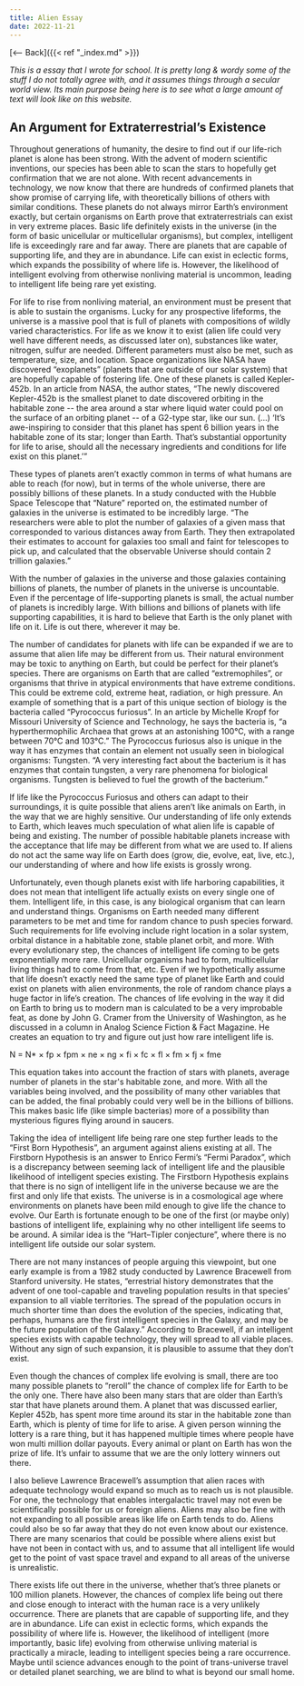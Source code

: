 ```yaml
---
title: Alien Essay
date: 2022-11-21
---
```


[<-- Back]({{< ref "_index.md" >}})

_This is a essay that I wrote for school. It is pretty long & wordy some of the stuff I do not totally agree with, and it assumes things through a secular world view. Its main purpose being here is to see what a large amount of 
       text will look like on this website._

## An Argument for Extraterrestrial’s Existence
Throughout generations of humanity, the desire to find out if our life-rich planet is alone has been strong. With the advent of modern scientific inventions, our species has been able to scan the stars to hopefully get confirmation that we are not alone. With recent advancements in technology, we now know that there are hundreds of confirmed planets that show promise of carrying life, with theoretically billions of others with similar conditions. These planets do not always mirror Earth’s environment exactly, but certain organisms on Earth prove that extraterrestrials can exist in very extreme places. Basic life definitely exists in the universe (in the form of basic unicellular or multicellular organisms), but complex, intelligent life is exceedingly rare and far away. There are planets that are capable of supporting life, and they are in abundance. Life can exist in eclectic forms, which expands the possibility of where life is. However, the likelihood of intelligent evolving from otherwise nonliving material is uncommon, leading to intelligent life being rare yet existing.

For life to rise from nonliving material, an environment must be present that is able to sustain the organisms. Lucky for any prospective lifeforms, the universe is a massive pool that is full of planets with compositions of wildly varied characteristics. For life as we know it to exist (alien life could very well have different needs, as discussed later on), substances like water, nitrogen, sulfur are needed. Different parameters must also be met, such as temperature, size, and location. Space organizations like NASA have discovered “exoplanets” (planets that are outside of our solar system) that are hopefully capable of fostering life. One of these planets is called Kepler-452b. In an article from NASA, the author states, “The newly discovered Kepler-452b is the smallest planet to date discovered orbiting in the habitable zone -- the area around a star where liquid water could pool on the surface of an orbiting planet -- of a G2-type star, like our sun. (...) ‘It’s awe-inspiring to consider that this planet has spent 6 billion years in the habitable zone of its star; longer than Earth. That’s substantial opportunity for life to arise, should all the necessary ingredients and conditions for life exist on this planet.’”

These types of planets aren’t exactly common in terms of what humans are able to reach (for now), but in terms of the whole universe, there are possibly billions of these planets. In a study conducted with the Hubble Space Telescope that “Nature” reported on, the estimated number of galaxies in the universe is estimated to be incredibly large. “The researchers were able to plot the number of galaxies of a given mass that corresponded to various distances away from Earth. They then extrapolated their estimates to account for galaxies too small and faint for telescopes to pick up, and calculated that the observable Universe should contain 2 trillion galaxies.”

With the number of galaxies in the universe and those galaxies containing billions of planets, the number of planets in the universe is uncountable. Even if the percentage of life-supporting planets is small, the actual number of planets is incredibly large. With billions and billions of planets with life supporting capabilities, it is hard to believe that Earth is the only planet with life on it. Life is out there, wherever it may be.

The number of candidates for planets with life can be expanded if we are to assume that alien life may be different from us. Their natural environment may be toxic to anything on Earth, but could be perfect for their planet’s species. There are organisms on Earth that are called “extremophiles”, or organisms that thrive in atypical environments that have extreme conditions. This could be extreme cold, extreme heat, radiation, or high pressure. An example of something that is a part of this unique section of biology is the bacteria called “Pyrococcus furiosus”. In an article by Michelle Kropf for Missouri University of Science and Technology, he says the bacteria is, “a hyperthermophilic Archaea that grows at an astonishing 100°C, with a range between 70°C and 103°C.” The Pyrococcus furiosus also is unique in the way it has enzymes that contain an element not usually seen in biological organisms: Tungsten. “A very interesting fact about the bacterium is it has enzymes that contain tungsten, a very rare phenomena for biological organisms. Tungsten is believed to fuel the growth of the bacterium.”

If life like the Pyrococcus Furiosus and others can adapt to their surroundings, it is quite possible that aliens aren’t like animals on Earth, in the way that we are highly sensitive. Our understanding of life only extends to Earth, which leaves much speculation of what alien life is capable of being and existing. The number of possible habitable planets increase with the acceptance that life may be different from what we are used to. If aliens do not act the same way life on Earth does (grow, die, evolve, eat, live, etc.), our understanding of where and how life exists is grossly wrong.

Unfortunately, even though planets exist with life harboring capabilities, it does not mean that intelligent life actually exists on every single one of them. Intelligent life, in this case, is any biological organism that can learn and understand things. Organisms on Earth needed many different parameters to be met and time for random chance to push species forward. Such requirements for life evolving include right location in a solar system, orbital distance in a habitable zone, stable planet orbit, and more.
With every evolutionary step, the chances of intelligent life coming to be gets exponentially more rare. Unicellular organisms had to form, multicellular living things had to come from that, etc. Even if we hypothetically assume that life doesn’t exactly need the same type of planet like Earth and could exist on planets with alien environments, the role of random chance plays a huge factor in life’s creation. The chances of life evolving in the way it did on Earth to bring us to modern man is calculated to be a very improbable feat, as done by John G. Cramer from the University of Washington, as he discussed in a column in Analog Science Fiction & Fact Magazine. He creates an equation to try and figure out just how rare intelligent life is. 

N = N* × fp × fpm × ne × ng × fi × fc × fl × fm × fj × fme

This equation takes into account the fraction of stars with planets, average number of planets in the star's habitable zone, and more. With all the variables being involved, and the possibility of many other variables that can be added, the final probably could very well be in the billions of billions. This makes basic life (like simple bacterias) more of a possibility than mysterious figures flying around in saucers. 

Taking the idea of intelligent life being rare one step further leads to the “First Born Hypothesis”, an argument against aliens existing at all. The Firstborn Hypothesis is an answer to Enrico Fermi’s “Fermi Paradox”, which is a discrepancy between seeming lack of intelligent life and the plausible likelihood of intelligent species existing. The Firstborn Hypothesis explains that there is no sign of intelligent life in the universe because we are the first and only life that exists. The universe is in a cosmological age where environments on planets have been mild enough to give life the chance to evolve. Our Earth is fortunate enough to be one of the first (or maybe only) bastions of intelligent life, explaining why no other intelligent life seems to be around. A similar idea is the “Hart–Tipler conjecture”, where there is no intelligent life outside our solar system. 

There are not many instances of people arguing this viewpoint, but one early example is from a 1982 study conducted by Lawrence Bracewell from Stanford university. He states, “errestrial history demonstrates that the advent of one tool-capable and traveling population results in that species’ expansion to all viable territories. The spread of the population occurs in much shorter time than does the evolution of the species, indicating that, perhaps, humans are the first intelligent species in the Galaxy, and may be the future population of the Galaxy.” According to Bracewell, if an intelligent species exists with capable technology, they will spread to all viable places. Without any sign of such expansion, it is plausible to assume that they don’t exist. 

Even though the chances of complex life evolving is small, there are too many possible planets to “reroll” the chance of complex life for Earth to be the only one. There have also been many stars that are older than Earth’s star that have planets around them. A planet that was discussed earlier, Kepler 452b, has spent more time around its star in the habitable zone than Earth, which is plenty of time for life to arise. A given person winning the lottery is a rare thing, but it has happened multiple times where people have won multi million dollar payouts. Every animal or plant on Earth has won the prize of life. It’s unfair to assume that we are the only lottery winners out there. 

I also believe Lawrence Bracewell’s assumption that alien races with adequate technology would expand so much as to reach us is not plausible. For one, the technology that enables intergalactic travel may not even be scientifically possible for us or foreign aliens. Aliens may also be fine with not expanding to all possible areas like life on Earth tends to do. Aliens could also be so far away that they do not even know about our existence. There are many scenarios that could be possible where aliens exist but have not been in contact with us, and to assume that all intelligent life would get to the point of vast space travel and expand to all areas of the universe is unrealistic. 

There exists life out there in the universe, whether that’s three planets or 100 million planets. However, the chances of complex life being out there and close enough to interact with the human race is a very unlikely occurrence. There are planets that are capable of supporting life, and they are in abundance. Life can exist in eclectic forms, which expands the possibility of where life is. However, the likelihood of intelligent (more importantly, basic life) evolving from otherwise unliving material is practically a miracle, leading to intelligent species being a rare occurrence. Maybe until science advances enough to the point of trans-universe travel or detailed planet searching, we are blind to what is beyond our small home. 

